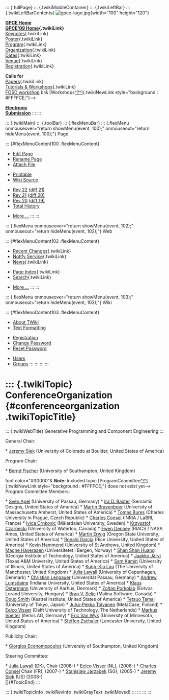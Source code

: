 ::: {.fullPage}
::: {.twikiMiddleContainer}
::: {.twikiLeftBar}
::: {.twikiLeftBarContents}
![gpce-logo.jpg](../pub/GPCE09/WebLeftBar/gpce-logo.jpg){width="100"
height="120"}

**[GPCE Home](http://program-transformation.org/Gpce)**\
**[GPCE\'09 Home](WebHome){.twikiLink}**\
[Keynotes](KeynoteSpeakers){.twikiLink}\
[Poster](Poster){.twikiLink}\
[Program](ConferenceProgram){.twikiLink}\
[Organization](ConferenceOrganization){.twikiLink}\
[Dates](ImportantDates){.twikiLink}\
[Venue](ConferenceVenue){.twikiLink}\
[Registration](ConferenceRegistration){.twikiLink}

**Calls for**\
[Papers](CallForPapers){.twikiLink}\
[Tutorials & Workshops](CallForTutorialsAndWorkshops){.twikiLink}\
[FOSD workshop](http://www.fosd.de/2009) br&
[Workshops[^?^](/edit/GPCE09/CallForWorkshops?topicparent=GPCE09.ConferenceOrganization)]{.twikiNewLink
style="background : #FFFFCE;"}\--\>

**[Electronic\
Submission](http://www.easychair.org/conferences/?conf=gpce09)**
:::
:::

::: {.twikiMain}
::: {.toolBar}
::: {.flexMenuBar}
::: {.flexMenu onmouseover="return showMenu(event, 100);" onmouseout="return hideMenu(event, 100);"}
Page

::: {#flexMenuContent100 .flexMenuContent}
-   [Edit
    Page](http://www.program-transformation.org/edit/GPCE09/ConferenceOrganization?t=1536827527)
-   [Rename
    Page](http://www.program-transformation.org/rename/GPCE09/ConferenceOrganization)
-   [Attach
    File](http://www.program-transformation.org/attach/GPCE09/ConferenceOrganization)

<!-- -->

-   [Printable](http://www.program-transformation.org/view/GPCE09/ConferenceOrganization?skin=print.pattern)
-   [Wiki
    Source](http://www.program-transformation.org/view/GPCE09/ConferenceOrganization?skin=text&raw=on&contenttype=text/plain)

<!-- -->

-   [Rev
    22](http://www.program-transformation.org/view/GPCE09/ConferenceOrganization?rev=1.22)
    [(diff 21)](http://www.program-transformation.org/rdiff/GPCE09/ConferenceOrganization?rev1=1.22&rev2=1.21)
-   [Rev
    21](http://www.program-transformation.org/view/GPCE09/ConferenceOrganization?rev=1.21)
    [(diff 20)](http://www.program-transformation.org/rdiff/GPCE09/ConferenceOrganization?rev1=1.21&rev2=1.20)
-   [Rev
    20](http://www.program-transformation.org/view/GPCE09/ConferenceOrganization?rev=1.20)
    [(diff 19)](http://www.program-transformation.org/rdiff/GPCE09/ConferenceOrganization?rev1=1.20&rev2=1.19)
-   [Total
    History](http://www.program-transformation.org/rdiff/GPCE09/ConferenceOrganization)

<!-- -->

-   [More
    \...](http://www.program-transformation.org/oops/GPCE09/ConferenceOrganization?template=oopsmore&param1=1.22&param2=1.22)
:::
:::

::: {.flexMenu onmouseover="return showMenu(event, 102);" onmouseout="return hideMenu(event, 102);"}
Web

::: {#flexMenuContent102 .flexMenuContent}
-   [Recent Changes](WebChanges){.twikiLink}
-   [Notify Service](WebNotify){.twikiLink}
-   [News](WebNews){.twikiLink}

<!-- -->

-   [Page Index](WebIndex){.twikiLink}
-   [Search](WebSearch){.twikiLink}

<!-- -->

-   [More
    \...](http://www.program-transformation.org/oops/GPCE09/ConferenceOrganization?template=oopsmore&param1=1.22&param2=1.22)
:::
:::

::: {.flexMenu onmouseover="return showMenu(event, 103);" onmouseout="return hideMenu(event, 103);"}
Wiki

::: {#flexMenuContent103 .flexMenuContent}
-   [About
    TWiki](http://www.program-transformation.org/view/TWiki/WebHome)
-   [Text
    Formatting](http://www.program-transformation.org/view/TWiki/TextFormattingRules)

<!-- -->

-   [Registration](http://www.program-transformation.org/view/TWiki/TWikiRegistration)
-   [Change
    Password](http://www.program-transformation.org/view/TWiki/ChangePassword)
-   [Reset
    Password](http://www.program-transformation.org/view/TWiki/ResetPassword)

<!-- -->

-   [Users](http://www.program-transformation.org/view/Main/TWikiUsers)
-   [Groups](http://www.program-transformation.org/view/Main/TWikiGroups)
:::
:::
:::
:::

::: {.twikiTopic}
ConferenceOrganization {#conferenceorganization .twikiTopicTitle}
======================

::: {.twikiWebTitle}
Generative Programming and Component Engineering
:::

General Chair:

\* [Jeremy Siek](http://ece.colorado.edu/~siek/) (University of Colorado
at Boulder, United States of America)

Program Chair:

\* [Bernd Fischer](http://www.ecs.soton.ac.uk/people/bf) (University of
Southampton, United Kingdom)

font color=\"\#ff0000\"& ***Note:*** Included topic
[ProgramCommittee[^?^](/edit/GPCE09/ProgramCommittee?topicparent=GPCE09.ConferenceOrganization)]{.twikiNewLink
style="background : #FFFFCE;"} does not exist yet\--\> Program Committee
Members:

\* [Sven Apel](http://www.infosun.fim.uni-passau.de/cl/staff/apel/)
(University of Passau, Germany) \* [Ira D.
Baxter](http://www.semanticdesigns.com/Company/People/idbaxter/index.html)
(Semantic Designs, United States of America) \* [Martin
Bravenboer](http://martin.bravenboer.name) (University of Massachusetts
Amherst, United States of America) \* [Tomas
Bures](http://dsrg.mff.cuni.cz/~bures/) (Charles University in Prague,
Czech Republic) \* [Charles
Consel](http://phoenix.labri.fr/people/consel) (INRIA / LaBRI, France)
\* [Ivica Crnkovic](http://ivica-crnkovic.net) (Mälardalen University,
Sweden) \* [Krzysztof
Czarnecki](http://www.swen.uwaterloo.ca/~kczarnec/) (University of
Waterloo, Canada) \* [Ewen
Denney](http://ti.arc.nasa.gov/profile/edenney/) (RIACS / NASA Ames,
United States of America) \* [Martin
Erwig](http://eecs.oregonstate.edu/~erwig) (Oregon State University,
United States of America) \* [Ronald
Garcia](http://www.cs.rice.edu/~rg11/) (Rice University, United States
of America) \* [Kevin Hammond](http://www.cs.st-andrews.ac.uk/~kh)
(University of St Andrews, United Kingdom) \* [Magne
Haveraaen](http://www.ii.uib.no/~magne/) (Universitetet i Bergen,
Norway) \* [Shan Shan Huang](http://www.freeflygeek.com) (Georgia
Institute of Technology, United States of America) \* [Jaakko
Järvi](http://parasol.cs.tamu.edu/~jarvi/) (Texas A&M University, United
States of America) \* [Sam Kamin](http://www.cs.illinois.edu/~kamin)
(University of Illinois, United States of America) \* [Kung-Kiu
Lau](http://www.cs.man.ac.uk/~kung-kiu/) (The University of Manchester,
United Kingdom) \* [Julia Lawall](http://www.diku.dk/~julia) (University
of Copenhagen, Denmark) \* [Christian
Lengauer](http://www.infosun.fim.uni-passau.de/cl/staff/lengauer/)
(Universität Passau, Germany) \* [Andrew
Lumsdaine](http://www.osl.iu.edu/~lums/) (Indiana University, United
States of America) \* [Klaus Ostermann](http://www.daimi.au.dk/~ko/)
(University of Aarhus, Denmark) \* [Zoltan
Porkolab](http://gsd.web.elte.hu) (Eotvos Lorand University, Hungary) \*
[Bran V.
Selic](http://www.scs.carleton.ca/people/people.php?Name=Bran%20V.+Selic)
(Malina Software, Canada) \* [Doug
Smith](http://www.kestrel.edu/home/people/smith/) (Kestrel Institute,
United States of America) \* [Tetsuo
Tamai](http://www.graco.c.u-tokyo.ac.jp/~tamai/) (University of Tokyo,
Japan) \* [Juha-Pekka Tolvanen](http://www.metacase.com/jpt.html)
(MetaCase, Finland) \* [Eelco Visser](http://eelcovisser.org) (Delft
University of Technology, The Netherlands) \* [Markus
Voelter](http://www.voelter.de/) (itemis AG, Germany) \* [Eric Van
Wyk](http://www.cs.umn.edu/~evw/) (University of Minnesota, United
States of America) \* [Steffen
Zschaler](http://www.steffen-zschaler.de/) (Lancaster University, United
Kingdom)

Publicity Chair:

\* [Giorgios Economopoulos](http://www.ecs.soton.ac.uk/people/gre)
(University of Southampton, United Kingdom)

Steering Committee:

\* [Julia Lawall](http://www.diku.dk/users/julia/) (DK), Chair (2008-)
\* [Eelco Visser](http://swerl.tudelft.nl/bin/view/EelcoVisser) (NL),
(2008-) \* [Charles Consel](http://phoenix.labri.fr/people/consel/)
Chair (FR), (2007-) \* [Stanislaw
Jarzabek](http://www.comp.nus.edu.sg/~stan/) (SG), (2005-) \* [Jeremy
Siek](http://ece.colorado.edu/~siek/) (US) (2008-)\
[]{#TopicEnd}
:::

::: {.twikiTopicInfo .twikiRevInfo .twikiGrayText .twikiMoved}
:::
:::
:::
:::
